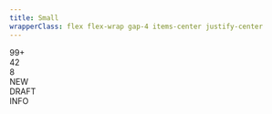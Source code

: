 ```yaml
---
title: Small
wrapperClass: flex flex-wrap gap-4 items-center justify-center
---
```


<div role="status" class="vv-badge vv-badge--sm">
    99+
</div>
<div role="status" class="vv-badge vv-badge--sm vv-badge--gray">
    42
</div>
<div role="status" class="vv-badge vv-badge--sm vv-badge--danger">
    8
</div>
<div role="status" class="vv-badge vv-badge--sm vv-badge--success">
    <IconifyIcon icon="akar-icons:check" />
    NEW
</div>
<div role="status" class="vv-badge vv-badge--sm vv-badge--warning">
    <IconifyIcon icon="akar-icons:pencil" />
    DRAFT
</div>
<div role="status" class="vv-badge vv-badge--sm vv-badge--info">
    <IconifyIcon icon="akar-icons:info" />
    INFO
</div>
<div role="status" class="vv-badge vv-badge--sm vv-badge--accent">
    <IconifyIcon icon="akar-icons:octocat-fill" />
</div>
<div role="status" class="vv-badge vv-badge--sm"></div>